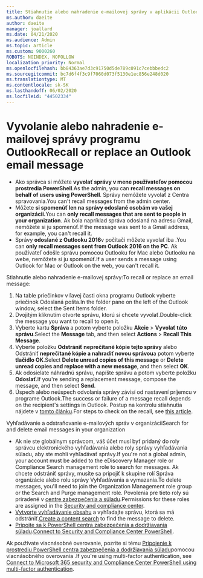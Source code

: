 ```yaml
---
title: Stiahnutie alebo nahradenie e-mailovej správy v aplikácii Outlook Desktop
ms.author: daeite
author: daeite
manager: joallard
ms.date: 04/21/2020
ms.audience: Admin
ms.topic: article
ms.custom: 9000260
ROBOTS: NOINDEX, NOFOLLOW
localization_priority: Normal
ms.openlocfilehash: bb84363ae7d3c91750d5de789c091c7cebbbedc2
ms.sourcegitcommit: bc7d6f4f3c9f7060d073f5130e1ec856e248d020
ms.translationtype: MT
ms.contentlocale: sk-SK
ms.lasthandoff: 06/02/2020
ms.locfileid: "44502334"
---
```

# <a name="recall-or-replace-an-outlook-email-message"></a><span data-ttu-id="1d3ca-102">Vyvolanie alebo nahradenie e-mailovej správy programu Outlook</span><span class="sxs-lookup"><span data-stu-id="1d3ca-102">Recall or replace an Outlook email message</span></span>

- <span data-ttu-id="1d3ca-103">Ako správca si môžete **vyvolať správy v mene používateľov pomocou prostredia PowerShell**.</span><span class="sxs-lookup"><span data-stu-id="1d3ca-103">As the admin, you can **recall messages on behalf of users using PowerShell**.</span></span> <span data-ttu-id="1d3ca-104">Správy nemôžete vyvolať z Centra spravovania.</span><span class="sxs-lookup"><span data-stu-id="1d3ca-104">You can't recall messages from the admin center.</span></span>
- <span data-ttu-id="1d3ca-105">Môžete **si spomenúť len na správy odoslané osobám vo vašej organizácii.**</span><span class="sxs-lookup"><span data-stu-id="1d3ca-105">You can **only recall messages that are sent to people in your organization**.</span></span> <span data-ttu-id="1d3ca-106">Ak bola napríklad správa odoslaná na adresu Gmail, nemôžete si ju spomenúť.</span><span class="sxs-lookup"><span data-stu-id="1d3ca-106">If the message was sent to a Gmail address, for example, you can't recall it.</span></span>
- <span data-ttu-id="1d3ca-107">Správy **odoslané z Outlooku 2016**v počítači môžete vyvolať iba .</span><span class="sxs-lookup"><span data-stu-id="1d3ca-107">You can **only recall messages sent from Outlook 2016 on the PC**.</span></span> <span data-ttu-id="1d3ca-108">Ak používateľ odošle správu pomocou Outlooku for Mac alebo Outlooku na webe, nemôžete si ju spomenúť.</span><span class="sxs-lookup"><span data-stu-id="1d3ca-108">If a user sends a message using Outlook for Mac or Outlook on the web, you can't recall it.</span></span>

<span data-ttu-id="1d3ca-109">Stiahnutie alebo nahradenie e-mailovej správy:</span><span class="sxs-lookup"><span data-stu-id="1d3ca-109">To recall or replace an email message:</span></span>

1. <span data-ttu-id="1d3ca-110">Na table priečinkov v ľavej časti okna programu Outlook vyberte priečinok Odoslaná pošta.</span><span class="sxs-lookup"><span data-stu-id="1d3ca-110">In the folder pane on the left of the Outlook window, select the Sent Items folder.</span></span>
1. <span data-ttu-id="1d3ca-111">Dvojitým kliknutím otvorte správu, ktorú si chcete vyvolať.</span><span class="sxs-lookup"><span data-stu-id="1d3ca-111">Double-click the message you want to recall to open it.</span></span>
1. <span data-ttu-id="1d3ca-112">Vyberte kartu **Správa** a potom vyberte položku **Akcie**  >  **Vyvolať túto správu**.</span><span class="sxs-lookup"><span data-stu-id="1d3ca-112">Select the **Message** tab, and then select **Actions** > **Recall This Message**.</span></span>
1. <span data-ttu-id="1d3ca-113">Vyberte položku **Odstrániť neprečítané kópie tejto správy** alebo Odstrániť **neprečítané kópie a nahradiť novou správou**a potom vyberte **tlačidlo OK**.</span><span class="sxs-lookup"><span data-stu-id="1d3ca-113">Select **Delete unread copies of this message** or **Delete unread copies and replace with a new message**, and then select **OK**.</span></span>
1. <span data-ttu-id="1d3ca-114">Ak odosielate náhradnú správu, napíšte správu a potom vyberte položku **Odoslať**.</span><span class="sxs-lookup"><span data-stu-id="1d3ca-114">If you're sending a replacement message, compose the message, and then select **Send**.</span></span>
1. <span data-ttu-id="1d3ca-115">Úspech alebo neúspech odvolania správy závisí od nastavení príjemcu v programe Outlook.</span><span class="sxs-lookup"><span data-stu-id="1d3ca-115">The success or failure of a message recall depends on the recipient's settings in Outlook.</span></span> <span data-ttu-id="1d3ca-116">Postup na kontrolu stiahnutia nájdete v [tomto článku](https://support.office.com/article/35027f88-d655-4554-b4f8-6c0729a723a0).</span><span class="sxs-lookup"><span data-stu-id="1d3ca-116">For steps to check on the recall, see [this article](https://support.office.com/article/35027f88-d655-4554-b4f8-6c0729a723a0).</span></span>

<span data-ttu-id="1d3ca-117">Vyhľadávanie a odstraňovanie e-mailových správ v organizácii</span><span class="sxs-lookup"><span data-stu-id="1d3ca-117">Search for and delete email messages in your organization</span></span>

- <span data-ttu-id="1d3ca-118">Ak nie ste globálnym správcom, váš účet musí byť pridaný do roly správcu elektronického vyhľadávania alebo roly správy vyhľadávania súladu, aby ste mohli vyhľadávať správy.</span><span class="sxs-lookup"><span data-stu-id="1d3ca-118">If you're not a global admin, your account must be added to the eDiscovery Manager role or Compliance Search management role to search for messages.</span></span> <span data-ttu-id="1d3ca-119">Ak chcete odstrániť správy, musíte sa pripojiť k skupine rolí Správa organizácie alebo rolu správy Vyhľadávania a vymazania.</span><span class="sxs-lookup"><span data-stu-id="1d3ca-119">To delete messages, you'll need to join the Organization Management role group or the Search and Purge management role.</span></span> <span data-ttu-id="1d3ca-120">Povolenia pre tieto roly sú priradené v [centre zabezpečenia a súladu](https://go.microsoft.com/fwlink/?linkid=2083731).</span><span class="sxs-lookup"><span data-stu-id="1d3ca-120">Permissions for these roles are assigned in the [Security and compliance center](https://go.microsoft.com/fwlink/?linkid=2083731).</span></span>
- <span data-ttu-id="1d3ca-121">[Vytvorte vyhľadávanie obsahu](https://docs.microsoft.com/microsoft-365/compliance/content-search) a vyhľadajte správu, ktorá sa má odstrániť.</span><span class="sxs-lookup"><span data-stu-id="1d3ca-121">[Create a content search](https://docs.microsoft.com/microsoft-365/compliance/content-search) to find the message to delete.</span></span>
- <span data-ttu-id="1d3ca-122">[Pripojte sa k PowerShell centra zabezpečenia a dodržiavania súladu](https://docs.microsoft.com/powershell/exchange/office-365-scc/connect-to-scc-powershell/connect-to-scc-powershell?view=exchange-ps).</span><span class="sxs-lookup"><span data-stu-id="1d3ca-122">[Connect to Security and Compliance Center PowerShell](https://docs.microsoft.com/powershell/exchange/office-365-scc/connect-to-scc-powershell/connect-to-scc-powershell?view=exchange-ps).</span></span>

<span data-ttu-id="1d3ca-123">Ak používate viacnásobné overovanie, pozrite si tému [Pripojenie k prostrediu PowerShell centra zabezpečenia a dodržiavania súladu](https://docs.microsoft.com/powershell/exchange/office-365-scc/connect-to-scc-powershell/mfa-connect-to-scc-powershell?view=exchange-ps)pomocou viacnásobného overovania .</span><span class="sxs-lookup"><span data-stu-id="1d3ca-123">If you're using multi-factor authentication, see [Connect to Microsoft 365 security and Compliance Center PowerShell using multi-factor authentication](https://docs.microsoft.com/powershell/exchange/office-365-scc/connect-to-scc-powershell/mfa-connect-to-scc-powershell?view=exchange-ps).</span></span>